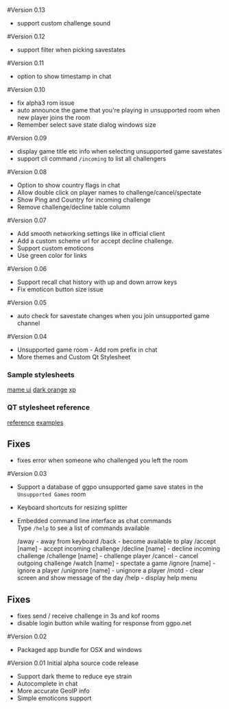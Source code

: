 #Version 0.13
- support custom challenge sound

#Version 0.12
- support filter when picking savestates

#Version 0.11
- option to show timestamp in chat

#Version 0.10
- fix alpha3 rom issue
- auto announce the game that you're playing in unsupported room when new player joins the room
- Remember select save state dialog windows size

#Version 0.09
- display game title etc info when selecting unsupported game savestates
- support cli command `/incoming` to list all challengers

#Version 0.08
- Option to show country flags in chat
- Allow double click on player names to challenge/cancel/spectate
- Show Ping and Country for incoming challenge
- Remove challenge/decline table column

#Version 0.07
- Add smooth networking settings like in official client
- Add a custom scheme url for accept decline challenge.
- Support custom emoticons
- Use green color for links

#Version 0.06
- Support recall chat history with up and down arrow keys
- Fix emoticon button size issue

#Version 0.05
- auto check for savestate changes when you join unsupported game channel

#Version 0.04
- Unsupported game room - Add rom prefix in chat
- More themes and Custom Qt Stylesheet

### Sample stylesheets
[mame ui](http://qmc2.arcadehits.net/wordpress/style-sheets/)
[dark orange](http://tech-artists.org/forum/showthread.php?2359-Release-Qt-dark-orange-stylesheet)
[xp](http://newsgroup.xnview.com/viewtopic.php?t=16181)

### QT stylesheet reference
[reference](http://qt-project.org/doc/qt-4.8/stylesheet-reference.html)
[examples](http://qt-project.org/doc/qt-4.8/stylesheet-examples.html)


## Fixes
- fixes error when someone who challenged you left the room

#Version 0.03
- Support a database of ggpo unsupported game save states in the `Unsupported Games` room
- Keyboard shortcuts for resizing splitter
- Embedded command line interface as chat commands<br/>
Type `/help` to see a list of commands available

    /away - away from keyboard
    /back - become available to play
    /accept [name] - accept incoming challenge
    /decline [name] - decline incoming challenge
    /challenge [name] - challenge player
    /cancel - cancel outgoing challenge
    /watch [name] - spectate a game
    /ignore [name] - ignore a player
    /unignore [name] - unignore a player
    /motd - clear screen and show message of the day
    /help - display help menu

## Fixes
- fixes send / receive challenge in 3s and kof rooms
- disable login button while waiting for response from ggpo.net

#Version 0.02
- Packaged app bundle for OSX and windows

#Version 0.01
Initial alpha source code release
- Support dark theme to reduce eye strain
- Autocomplete in chat
- More accurate GeoIP info
- Simple emoticons support
